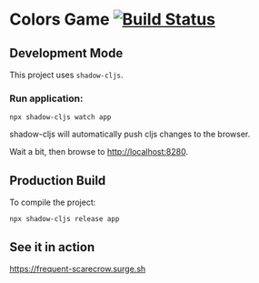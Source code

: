 # Colors Game [![Build Status](https://travis-ci.org/Bravilogy/colors-game-cljs.svg?branch=master)](https://travis-ci.org/Bravilogy/colors-game-cljs)

## Development Mode
This project uses `shadow-cljs`.

### Run application:

```
npx shadow-cljs watch app
```

shadow-cljs will automatically push cljs changes to the browser.

Wait a bit, then browse to [http://localhost:8280](http://localhost:8280).

## Production Build


To compile the project:

```
npx shadow-cljs release app
```

## See it in action
https://frequent-scarecrow.surge.sh
